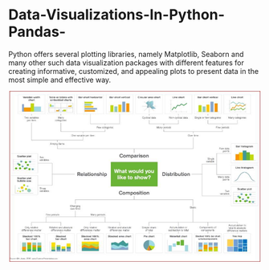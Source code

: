 # Data-Visualizations-In-Python-Pandas-
Python offers several plotting libraries, namely Matplotlib, Seaborn and many other such data visualization packages with different features for creating informative, customized, and appealing plots to present data in the most simple and effective way.


<center>
<img src="viz.jpeg" width="500" height="340">
</center>
